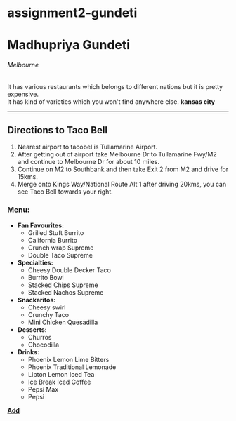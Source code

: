 # assignment2-gundeti
# Madhupriya Gundeti
###### Melbourne
It has various restaurants which belongs to different nations but it is pretty expensive.<br>It has kind of varieties which you won't find anywhere else.
**kansas city**
***
## Directions to Taco Bell
1. Nearest airport to tacobel is Tullamarine Airport.
2. After getting  out of airport take Melbourne Dr to Tullamarine Fwy/M2 and continue to Melbourne Dr for about 10 miles.
3. Continue on M2 to Southbank and then take Exit 2 from M2 and drive for 15kms.
4. Merge onto Kings Way/National Route Alt 1 after driving 20kms, you can see Taco Bell towards your right.

### Menu:
* **Fan Favourites:**
    * Grilled Stuft Burrito
    * California Burrito
    * Crunch wrap Supreme
    * Double Taco Supreme
* **Specialties:**
    * Cheesy Double Decker Taco
    * Burrito Bowl
    * Stacked Chips Supreme
    * Stacked Nachos Supreme
* **Snackaritos:**
    * Cheesy swirl
    * Crunchy Taco
    * Mini Chicken Quesadilla
* **Desserts:**
    * Churros
    * Chocodilla
* **Drinks:**
    * Phoenix Lemon Lime Bitters
    * Phoenix Traditional Lemonade
    * Lipton Lemon Iced Tea
    * Ice Break Iced Coffee
    * Pepsi Max
    * Pepsi

**[Add](AboutMe.md)**

